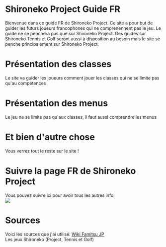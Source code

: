 # Shironeko Project Guide FR

Bienvenue dans ce guide FR de Shironeko Project.
Ce site a pour but de guider les futurs joueurs francophones qui ne comprenennent pas le jeu.
Le guide ne se penchera pas que sur Shironeko Project. Des guides sur Shironeko Tennis et Golf seront aussi à disposition au besoin mais le site se penche principalement sur Shironeko Project.

# Présentation des classes
Le site va guider les joueurs comment jouer les classes qui ne se limite pas qu'au compétences

# Présentation des menus
Le jeu ne se limite pas qu'aux classes, il faut aussi comprendre les menus

# Et bien d'autre chose

Vous verrez tout le reste sur le site !

# Suivre la page FR de Shironeko Project

Vous pouvez suivre ici pour avoir tous les autres info: <br>
<a href="https://twitter.com/wcat_fr"><img src="https://img.shields.io/badge/Twitter-1DA1F2?style=for-the-badge&logo=twitter&logoColor=white"></a>

# Sources

Voici les sources que j'ai utilisé:
<a href="https://wiki.famitsu.com/shironeko/">Wiki Famitsu JP</a> <br>
Les jeux Shironeko (Project, Tennis et Golf)
